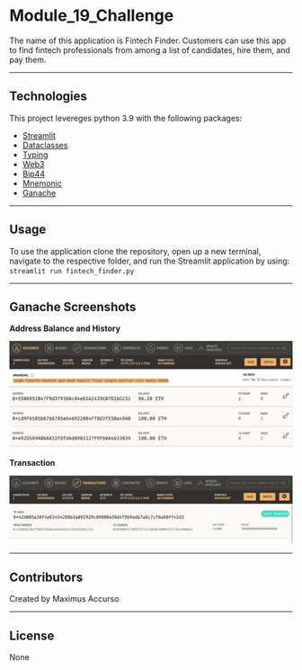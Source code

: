 # Module_19_Challenge

The name of this application is Fintech Finder. Customers can use this app to find fintech professionals from among a list of candidates, hire them, and pay them.

---

## Technologies

This project levereges python 3.9 with the following packages:

* [Streamlit](https://streamlit.io/)
* [Dataclasses](https://docs.python.org/3/library/dataclasses.html) 
* [Typing](https://docs.python.org/3.6/library/typing.html) 
* [Web3](https://web3py.readthedocs.io/en/stable/overview.html)
* [Bip44](https://pypi.org/project/bip44/)
* [Mnemonic](https://pypi.org/project/mnemonic/)
* [Ganache](https://trufflesuite.com/ganache/)

---

## Usage

To use the application clone the repository, open up a new terminal, navigate to the respective folder, and run the Streamlit application by using: `streamlit run fintech_finder.py`

---

## Ganache Screenshots

**Address Balance and History**

![Ganahce Address](Images/Ganache_account.jpg)

**Transaction**

![Ganache Transaction](Images/Ganache_transaction.jpg)

---

## Contributors

Created by Maximus Accurso

---

## License

None
